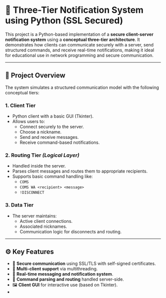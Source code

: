 # 🔔 Three-Tier Notification System using Python (SSL Secured)

This project is a Python-based implementation of a **secure client-server notification system** using a **conceptual three-tier architecture**. It demonstrates how clients can communicate securely with a server, send structured commands, and receive real-time notifications, making it ideal for educational use in network programming and secure communication.

---
   
## 📌 Project Overview

The system simulates a structured communication model with the following conceptual tiers:

### 1. Client Tier
- Python client with a basic GUI (Tkinter).
- Allows users to:
  - Connect securely to the server.
  - Choose a nickname.
  - Send and receive messages.
  - Receive command-based notifications.

### 2. Routing Tier *(Logical Layer)*
- Handled inside the server.
- Parses client messages and routes them to appropriate recipients.
- Supports basic command handling like:
  - `COMS`
  - `COMS WA <recipient> <message>`
  - `!DISCONNECT`

### 3. Data Tier
- The server maintains:
  - Active client connections.
  - Associated nicknames.
  - Communication logic for disconnects and routing.

---

## ⚙️ Key Features

- 🔐 **Secure communication** using SSL/TLS with self-signed certificates.
- 👥 **Multi-client support** via multithreading.
- 💬 **Real-time messaging and notification system**.
- 🧠 **Command parsing and routing** handled server-side.
- 🖼 **Client GUI** for interactive use (based on Tkinter).
- 

